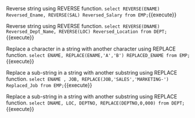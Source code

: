
Reverse string using REVERSE function. `select REVERSE(ENAME) Reversed_Ename, REVERSE(SAL) Reversed_Salary from EMP;`{{execute}}

Reverse string using REVERSE function. `select REVERSE(DNAME) Reversed_Dept_Name, REVERSE(LOC) Reversed_Location from DEPT;`{{execute}}

Replace a character in a string with another character using REPLACE function. `select ENAME, REPLACE(ENAME,'A','B') REPLACED_ENAME from EMP;`{{execute}}

Replace a sub-string in a string with another substring using REPLACE function. `select ENAME , JOB, REPLACE(JOB,'SALES','MARKETING-') Replaced_Job from EMP;`{{execute}}

Replace a sub-string in a string with another substring using REPLACE function. `select DNAME, LOC, DEPTNO, REPLACE(DEPTNO,0,000) from DEPT;`{{execute}}

